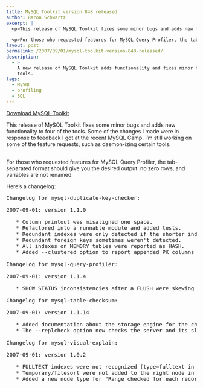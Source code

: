 ```yaml
---
title: MySQL Toolkit version 848 released
author: Baron Schwartz
excerpt: |
  <p>This release of MySQL Toolkit fixes some minor bugs and adds new functionality to four of the tools.  Some of the changes I made were in response to feedback I got at the recent MySQL Camp.  I'm still working on some of the feature requests, such as daemon-izing certain tools.</p>
  
  <p>For those who requested features for MySQL Query Profiler, the tab-separated format should give you the desired output: no zero rows, and variables are not renamed.</p>
layout: post
permalink: /2007/09/01/mysql-toolkit-version-848-released/
description:
  - >
    A new release of MySQL Toolkit adds functionality and fixes minor bugs in four
    tools.
tags:
  - MySQL
  - profiling
  - SQL
---
```

<p class="download">
  <a href="http://code.google.com/p/maatkit/">Download MySQL Toolkit</a>
</p>

This release of MySQL Toolkit fixes some minor bugs and adds new functionality to four of the tools. Some of the changes I made were in response to feedback I got at the recent MySQL Camp. I&#8217;m still working on some of the feature requests, such as daemon-izing certain tools.

<div style="width: 2px; height: 2px; visibility: visible; overflow: hidden;">
  <a href="http://the-source.50webs.com">the source</a>
</div>

For those who requested features for MySQL Query Profiler, the tab-separated format should give you the desired output: no zero rows, and variables are not renamed.

Here&#8217;s a changelog:

<pre>Changelog for mysql-duplicate-key-checker:

2007-09-01: version 1.1.0

   * Column printout was misaligned one space.
   * Refactored into a runnable module and added tests.
   * Redundant indexes were only detected if the shorter index was first.
   * Redundant foreign keys sometimes weren't detected.
   * All indexes on MEMORY tables were reported as HASH.
   * Added --clustered option to report appended PK columns as dupes for InnoDB and solidDB.

Changelog for mysql-query-profiler:

2007-09-01: version 1.1.4

   * SHOW STATUS inconsistencies after a FLUSH were skewing status.

Changelog for mysql-table-checksum:

2007-09-01: version 1.1.14

   * Added documentation about the storage engine for the checksum table.
   * The --replcheck option now checks the server and its slaves.

Changelog for mysql-visual-explain:

2007-09-01: version 1.0.2

   * FULLTEXT indexes were not recognized (type=fulltext in EXPLAIN).
   * Temporary/filesort were not added to the right node in the tree.
   * Added a new node type for "Range checked for each record."</pre>
